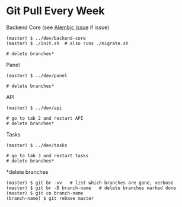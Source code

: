 # Git Pull Every Week

Backend Core (see [Alembic Issue](#alembic-issue) if issue)

    (master) $ ../dev/backend-core
    (master) $ ./init.sh  # also runs ./migrate.sh
    
    # delete branches*

Panel

    (master) $ ../dev/panel
    
    # delete branches*

API

    (master) $ ../dev/api
    
    # go to tab 2 and restart API
    # delete branches*

Tasks

    (master) $ ../dev/tasks
    
    # go to tab 3 and restart tasks
    # delete branches*

\*delete branches  

    (master) $ git br -vv   # list which branches are gone, verbose
    (master) $ git br -D branch-name   # delete branches marked done
    (master) $ git co branch-name
    (branch-name) $ git rebase master